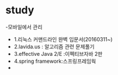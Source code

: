 # study
-모바일에서 관리
* 1.리눅스 커맨드라인 완벽 입문서(20160311~)
* 2.lavida.us : 알고리즘 관련 문제풀기
* 3.effective Java 2/E :이펙티브자바 2판
* 4.spring framework:스프링프레임웍
* 
